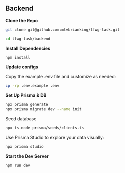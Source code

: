 Backend
---

**Clone the Repo**

```bash
git clone git@github.com:mtvbrianking/tfwg-task.git

cd tfwg-task/backend
```

**Install Dependencies**

```bash
npm install
```

**Update configs**

Copy the example .env file and customize as needed:

```bash
cp -rp .env.example .env
```

**Set Up Prisma & DB**

```bash
npx prisma generate
npx prisma migrate dev --name init
```

Seed database

```bash
npx ts-node prisma/seeds/clients.ts
```

Use Prisma Studio to explore your data visually:

```bash
npx prisma studio
```

**Start the Dev Server**

```bash
npm run dev
```
